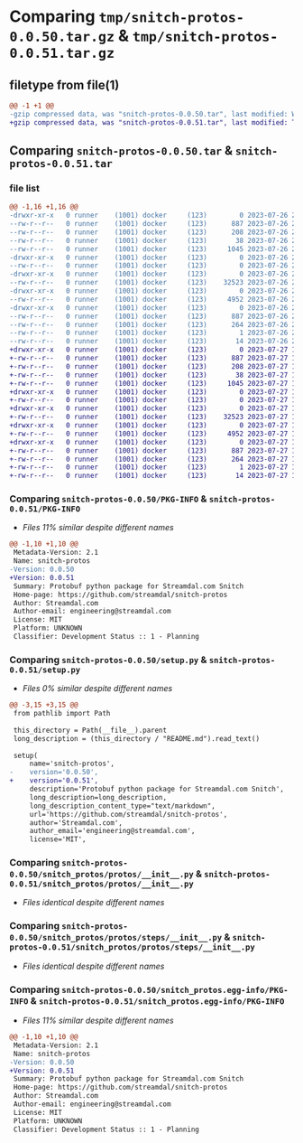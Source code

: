 # Comparing `tmp/snitch-protos-0.0.50.tar.gz` & `tmp/snitch-protos-0.0.51.tar.gz`

## filetype from file(1)

```diff
@@ -1 +1 @@
-gzip compressed data, was "snitch-protos-0.0.50.tar", last modified: Wed Jul 26 22:55:28 2023, max compression
+gzip compressed data, was "snitch-protos-0.0.51.tar", last modified: Thu Jul 27 15:57:00 2023, max compression
```

## Comparing `snitch-protos-0.0.50.tar` & `snitch-protos-0.0.51.tar`

### file list

```diff
@@ -1,16 +1,16 @@
-drwxr-xr-x   0 runner    (1001) docker     (123)        0 2023-07-26 22:55:28.782901 snitch-protos-0.0.50/
--rw-r--r--   0 runner    (1001) docker     (123)      887 2023-07-26 22:55:28.782901 snitch-protos-0.0.50/PKG-INFO
--rw-r--r--   0 runner    (1001) docker     (123)      208 2023-07-26 22:54:54.000000 snitch-protos-0.0.50/README.md
--rw-r--r--   0 runner    (1001) docker     (123)       38 2023-07-26 22:55:28.782901 snitch-protos-0.0.50/setup.cfg
--rw-r--r--   0 runner    (1001) docker     (123)     1045 2023-07-26 22:55:28.000000 snitch-protos-0.0.50/setup.py
-drwxr-xr-x   0 runner    (1001) docker     (123)        0 2023-07-26 22:55:28.778901 snitch-protos-0.0.50/snitch_protos/
--rw-r--r--   0 runner    (1001) docker     (123)        0 2023-07-26 22:54:54.000000 snitch-protos-0.0.50/snitch_protos/__init__.py
-drwxr-xr-x   0 runner    (1001) docker     (123)        0 2023-07-26 22:55:28.782901 snitch-protos-0.0.50/snitch_protos/protos/
--rw-r--r--   0 runner    (1001) docker     (123)    32523 2023-07-26 22:54:54.000000 snitch-protos-0.0.50/snitch_protos/protos/__init__.py
-drwxr-xr-x   0 runner    (1001) docker     (123)        0 2023-07-26 22:55:28.782901 snitch-protos-0.0.50/snitch_protos/protos/steps/
--rw-r--r--   0 runner    (1001) docker     (123)     4952 2023-07-26 22:54:54.000000 snitch-protos-0.0.50/snitch_protos/protos/steps/__init__.py
-drwxr-xr-x   0 runner    (1001) docker     (123)        0 2023-07-26 22:55:28.782901 snitch-protos-0.0.50/snitch_protos.egg-info/
--rw-r--r--   0 runner    (1001) docker     (123)      887 2023-07-26 22:55:28.000000 snitch-protos-0.0.50/snitch_protos.egg-info/PKG-INFO
--rw-r--r--   0 runner    (1001) docker     (123)      264 2023-07-26 22:55:28.000000 snitch-protos-0.0.50/snitch_protos.egg-info/SOURCES.txt
--rw-r--r--   0 runner    (1001) docker     (123)        1 2023-07-26 22:55:28.000000 snitch-protos-0.0.50/snitch_protos.egg-info/dependency_links.txt
--rw-r--r--   0 runner    (1001) docker     (123)       14 2023-07-26 22:55:28.000000 snitch-protos-0.0.50/snitch_protos.egg-info/top_level.txt
+drwxr-xr-x   0 runner    (1001) docker     (123)        0 2023-07-27 15:57:00.096790 snitch-protos-0.0.51/
+-rw-r--r--   0 runner    (1001) docker     (123)      887 2023-07-27 15:57:00.096790 snitch-protos-0.0.51/PKG-INFO
+-rw-r--r--   0 runner    (1001) docker     (123)      208 2023-07-27 15:56:29.000000 snitch-protos-0.0.51/README.md
+-rw-r--r--   0 runner    (1001) docker     (123)       38 2023-07-27 15:57:00.096790 snitch-protos-0.0.51/setup.cfg
+-rw-r--r--   0 runner    (1001) docker     (123)     1045 2023-07-27 15:56:59.000000 snitch-protos-0.0.51/setup.py
+drwxr-xr-x   0 runner    (1001) docker     (123)        0 2023-07-27 15:57:00.096790 snitch-protos-0.0.51/snitch_protos/
+-rw-r--r--   0 runner    (1001) docker     (123)        0 2023-07-27 15:56:29.000000 snitch-protos-0.0.51/snitch_protos/__init__.py
+drwxr-xr-x   0 runner    (1001) docker     (123)        0 2023-07-27 15:57:00.096790 snitch-protos-0.0.51/snitch_protos/protos/
+-rw-r--r--   0 runner    (1001) docker     (123)    32523 2023-07-27 15:56:29.000000 snitch-protos-0.0.51/snitch_protos/protos/__init__.py
+drwxr-xr-x   0 runner    (1001) docker     (123)        0 2023-07-27 15:57:00.096790 snitch-protos-0.0.51/snitch_protos/protos/steps/
+-rw-r--r--   0 runner    (1001) docker     (123)     4952 2023-07-27 15:56:29.000000 snitch-protos-0.0.51/snitch_protos/protos/steps/__init__.py
+drwxr-xr-x   0 runner    (1001) docker     (123)        0 2023-07-27 15:57:00.096790 snitch-protos-0.0.51/snitch_protos.egg-info/
+-rw-r--r--   0 runner    (1001) docker     (123)      887 2023-07-27 15:57:00.000000 snitch-protos-0.0.51/snitch_protos.egg-info/PKG-INFO
+-rw-r--r--   0 runner    (1001) docker     (123)      264 2023-07-27 15:57:00.000000 snitch-protos-0.0.51/snitch_protos.egg-info/SOURCES.txt
+-rw-r--r--   0 runner    (1001) docker     (123)        1 2023-07-27 15:57:00.000000 snitch-protos-0.0.51/snitch_protos.egg-info/dependency_links.txt
+-rw-r--r--   0 runner    (1001) docker     (123)       14 2023-07-27 15:57:00.000000 snitch-protos-0.0.51/snitch_protos.egg-info/top_level.txt
```

### Comparing `snitch-protos-0.0.50/PKG-INFO` & `snitch-protos-0.0.51/PKG-INFO`

 * *Files 11% similar despite different names*

```diff
@@ -1,10 +1,10 @@
 Metadata-Version: 2.1
 Name: snitch-protos
-Version: 0.0.50
+Version: 0.0.51
 Summary: Protobuf python package for Streamdal.com Snitch
 Home-page: https://github.com/streamdal/snitch-protos
 Author: Streamdal.com
 Author-email: engineering@streamdal.com
 License: MIT
 Platform: UNKNOWN
 Classifier: Development Status :: 1 - Planning
```

### Comparing `snitch-protos-0.0.50/setup.py` & `snitch-protos-0.0.51/setup.py`

 * *Files 0% similar despite different names*

```diff
@@ -3,15 +3,15 @@
 from pathlib import Path
 
 this_directory = Path(__file__).parent
 long_description = (this_directory / "README.md").read_text()
 
 setup(
     name='snitch-protos',
-    version='0.0.50',
+    version='0.0.51',
     description='Protobuf python package for Streamdal.com Snitch',
     long_description=long_description,
     long_description_content_type="text/markdown",
     url='https://github.com/streamdal/snitch-protos',
     author='Streamdal.com',
     author_email='engineering@streamdal.com',
     license='MIT',
```

### Comparing `snitch-protos-0.0.50/snitch_protos/protos/__init__.py` & `snitch-protos-0.0.51/snitch_protos/protos/__init__.py`

 * *Files identical despite different names*

### Comparing `snitch-protos-0.0.50/snitch_protos/protos/steps/__init__.py` & `snitch-protos-0.0.51/snitch_protos/protos/steps/__init__.py`

 * *Files identical despite different names*

### Comparing `snitch-protos-0.0.50/snitch_protos.egg-info/PKG-INFO` & `snitch-protos-0.0.51/snitch_protos.egg-info/PKG-INFO`

 * *Files 11% similar despite different names*

```diff
@@ -1,10 +1,10 @@
 Metadata-Version: 2.1
 Name: snitch-protos
-Version: 0.0.50
+Version: 0.0.51
 Summary: Protobuf python package for Streamdal.com Snitch
 Home-page: https://github.com/streamdal/snitch-protos
 Author: Streamdal.com
 Author-email: engineering@streamdal.com
 License: MIT
 Platform: UNKNOWN
 Classifier: Development Status :: 1 - Planning
```

